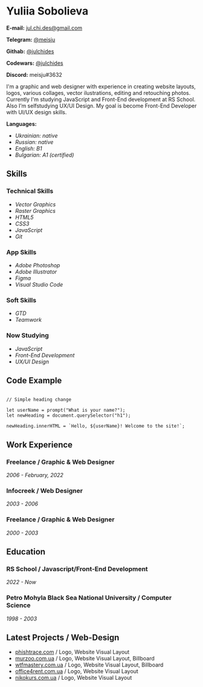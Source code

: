 # Yuliia Sobolieva

**E-mail:** jul.chi.des@gmail.com

**Telegram:** [@meisju](https://t.me/meisju)

**Githab:** [@julchides](https://github.com/julchides)

**Codewars:** [@julchides](https://www.codewars.com/users/julchides)

**Discord:** meisju#3632

I'm a graphic and web designer with experience in creating website layouts, logos, various collages, vector ilustrations, editing and retouching photos. Currently I'm studying JavaScript and Front-End development at RS School. Also I’m selfstudying UX/UI Design. My goal is become Front-End Developer with UI/UX design skills.

**Languages:**

- _Ukrainian: native_
- _Russian: native_
- _English: B1_
- _Bulgarian: A1 (certified)_

## Skills

### Technical Skills

- _Vector Graphics_
- _Raster Graphics_
- _HTML5_
- _CSS3_
- _JavaScript_
- _Git_

### App Skills

- _Adobe Photoshop_
- _Adobe Illustrator_
- _Figma_
- _Visual Studio Code_

### Soft Skills

- _GTD_
- _Teamwork_

### Now Studying

- _JavaScript_
- _Front-End Development_
- _UX/UI Design_

## Code Example

```

// Simple heading change

let userName = prompt("What is your name?");
let newHeading = document.querySelector("h1");

newHeading.innerHTML = `Hello, ${userName}! Welcome to the site!`;

```

## Work Experience

### Freelance / Graphic & Web Designer

_2006 - February, 2022_

### Infocreek / Web Designer

_2003 - 2006_

### Freelance / Graphic & Web Designer

_2000 - 2003_

## Education

### RS School / Javascript/Front-End Development

_2022 - Now_

### Petro Mohyla Black Sea National University / Computer Science

_1998 - 2003_

## Latest Projects / Web-Design

- [phishtrace.com](phishtrace.com) / Logo, Website Visual Layout
- [murzoo.com.ua](murzoo.com.ua) / Logo, Website Visual Layout, Billboard
- [wtfmastery.com.ua](wtfmastery.com.u) / Logo, Website Visual Layout, Billboard
- [office4rent.com.ua](office4rent.com.ua) / Logo, Website Visual Layout
- [nikokurs.com.ua](nikokurs.com.ua) / Logo, Website Visual Layout

